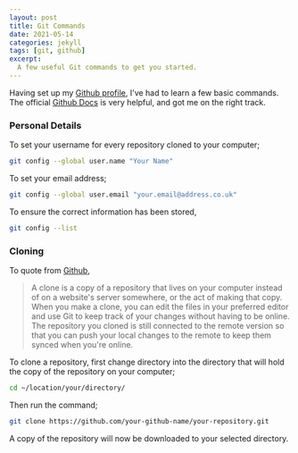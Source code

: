 ```yaml
---
layout: post
title: Git Commands
date: 2021-05-14
categories: jekyll
tags: [git, github]
excerpt:
  A few useful Git commands to get you started.
---
```

Having set up my [Github profile](https://github.com/durnberger), I've had to learn a few basic commands. The official [Github Docs](https://docs.github.com/en/github/getting-started-with-github/getting-started-with-git) is very helpful, and got me on the right track.

### Personal Details
To set your username for every repository cloned to your computer;

```bash
git config --global user.name "Your Name"
```

To set your email address;

```bash
git config --global user.email "your.email@address.co.uk"
```

To ensure the correct information has been stored,

```bash
git config --list
```

### Cloning
To quote from [Github](https://docs.github.com/en/github/getting-started-with-github/github-glossary#clone),

> A clone is a copy of a repository that lives on your computer instead of on a website's server somewhere, or the act of making that copy. When you make a clone, you can edit the files in your preferred editor and use Git to keep track of your changes without having to be online. The repository you cloned is still connected to the remote version so that you can push your local changes to the remote to keep them synced when you're online.

To clone a repository, first change directory into the directory that will hold the copy of the repository on your computer;

```bash
cd ~/location/your/directory/
```

Then run the command;

```bash
git clone https://github.com/your-github-name/your-repository.git
```

A copy of the repository will now be downloaded to your selected directory.
